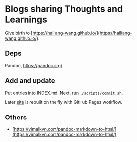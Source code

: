 # Blogs sharing Thoughts and Learnings

Give birth to [https://hailiang-wang.github.io/](https://hailiang-wang.github.io/).

## Deps

Pandoc, https://pandoc.org/

## Add and update

Put entries into [INDEX.md](INDEX.md).
Next, run `./scripts/commit.sh`.

Later [site](https://hailiang-wang.github.io/) is rebuilt on the fly with GitHub Pages workflow.


## Others

* [https://vimalkvn.com/pandoc-markdown-to-html/](https://vimalkvn.com/pandoc-markdown-to-html/)